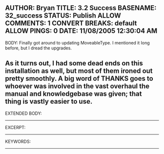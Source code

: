 AUTHOR: Bryan
TITLE: 3.2 Success
BASENAME: 32_success
STATUS: Publish
ALLOW COMMENTS: 1
CONVERT BREAKS: __default__
ALLOW PINGS: 0
DATE: 11/08/2005 12:30:04 AM
-----
BODY:
Finally got around to updating MoveableType. I mentioned it long before, but I dread the upgrades.

As it turns out, I had some dead ends on this installation as well, but most of them ironed out pretty smoothly. A big word of THANKS goes to whoever was involved in the vast overhaul the manual and knowledgebase was given; that thing is vastly easier to use.
-----
EXTENDED BODY:

-----
EXCERPT:

-----
KEYWORDS:

-----


